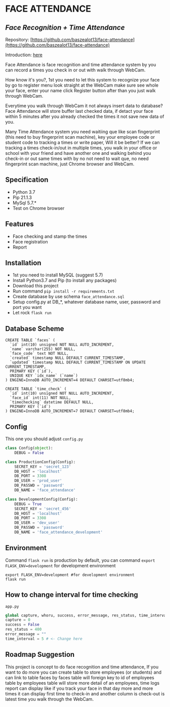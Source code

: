 # FACE ATTENDANCE
## _Face Recognition + Time Attendance_

Repository: [https://github.com/baszealot13/face-attendance](https://github.com/baszealot13/face-attendance)

Introduction: [here](https://youtu.be/uZgDKjt4Mco)

Face Attendance is face recognition and time attendance system by you can record a times you check in or out with walk through WebCam.

How know it's you?, 1st you need to let this system to recognize your face by go to register menu look straight at the WebCam make sure see whole your face, enter your name click Register button after than you just walk through WebCam.

Everytime you walk through WebCam it not always insert data to database? Face Attendance will store buffer last checked data, if detact your face within 5 minutes after you already checked the times it not save new data of you.

Many Time Attendance system you need waitiing que like scan fingerprint (this need to buy fingerprint scan machine), key your employee code or student code to tracking a times or write paper,  Will it be better? If we can tracking a times check-in/out in multiple times, you walk in your office or school with your friend and have another one and walking behind you check-in or out same times with by no not need to wait que, no need fingerprint scan machine, just Chrome browser and WebCam.

## Specification
- Python 3.7
- Pip 21.1.3
- MySql 5.7.*
- Test on Chrome browser

## Features
- Face checking and stamp the times
- Face registration
- Report

## Installation
- 1st you need to install MySQL (suggest 5.7)
- Install Python3.7 and Pip (to install any packages)
- Download this project
- Run command `pip install -r requirements.txt`
- Create database by use schema `face_attendance.sql`
- Setup config.py at DB_*, whatever database name, user, password and port you want
- Let rock `flask run`

## Database Scheme
```mysql
CREATE TABLE `faces` (
  `id` int(10) unsigned NOT NULL AUTO_INCREMENT,
  `name` varchar(255) NOT NULL,
  `face_code` text NOT NULL,
  `created` timestamp NULL DEFAULT CURRENT_TIMESTAMP,
  `updated` timestamp NULL DEFAULT CURRENT_TIMESTAMP ON UPDATE CURRENT_TIMESTAMP,
  PRIMARY KEY (`id`),
  UNIQUE KEY `idx_name` (`name`)
) ENGINE=InnoDB AUTO_INCREMENT=4 DEFAULT CHARSET=utf8mb4;

CREATE TABLE `time_check` (
  `id` int(10) unsigned NOT NULL AUTO_INCREMENT,
  `face_id` int(11) NOT NULL,
  `timechecking` datetime DEFAULT NULL,
  PRIMARY KEY (`id`)
) ENGINE=InnoDB AUTO_INCREMENT=7 DEFAULT CHARSET=utf8mb4;
```

## Config
This one you should adjust `config.py`
```python
class Config(object):
    DEBUG = False

class ProductionConfig(Config):
    SECRET_KEY = 'secret_123'
    DB_HOST = 'localhost'
    DB_PORT = 3308
    DB_USER = 'prod_user'
    DB_PASSWD = 'password'
    DB_NAME = 'face_attendance'

class DevelopmentConfig(Config):
    DEBUG = True
    SECRET_KEY = 'secret_456'
    DB_HOST = 'localhost'
    DB_PORT = 3308
    DB_USER = 'dev_user'
    DB_PASSWD = 'password'
    DB_NAME = 'face_attendance_development'
```

## Environment

Command `flask run` is production by default, you can command `export FLASK_ENV=development` for development environment

```
export FLASK_ENV=development #for development environment
flask run
```

## How to change interval for time checking
`app.py`
```python
global capture, whoru, success, error_message, res_status, time_interval
capture = 0
success = False
res_status = 400
error_message = ""
time_interval = 5 # <- Change here
```

## Roadmap Suggestion
This project is concept to do face recognition and time attendance, If you want to do more you can create table to store employees (or students) and can link to table faces by faces table will foreign key to id of employees table by employees table will store more detail of an employees, time logs report can display like if you track your face in that day more and more times it can display first time to check-in and another column is check-out is latest time you walk through the WebCam.
